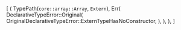 [
    (
        TypePath(`core::array::Array`, `Extern`),
        Err(
            DeclarativeTypeError::Original(
                OriginalDeclarativeTypeError::ExternTypeHasNoConstructor,
            ),
        ),
    ),
]